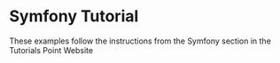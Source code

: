 # Symfony Tutorial

These examples follow the instructions from the Symfony section in the Tutorials Point Website



